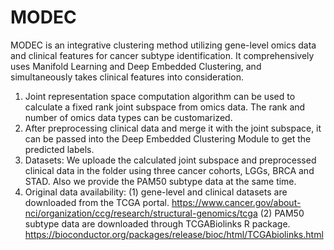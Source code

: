 # MODEC
MODEC is an integrative clustering method utilizing gene-level omics data and clinical features for cancer subtype identification. It comprehensively uses Manifold Learning and Deep Embedded Clustering, and simultaneously takes clinical features into consideration.
1. Joint representation space computation algorithm can be used to calculate a fixed rank joint subspace from omics data. The rank and number of omics data types can be customarized.
2. After preprocessing clinical data and merge it with the joint subspace, it can be passed into the Deep Embedded Clustering Module to get the predicted labels.
3. Datasets: We uploade the calculated joint subspace and preprocessed clinical data in the folder using three cancer cohorts, LGGs, BRCA and STAD. Also we provide the PAM50 subtype data at the same time.
4. Original data availability: 
   (1) gene-level and clinical datasets are downloaded from the TCGA portal. https://www.cancer.gov/about-nci/organization/ccg/research/structural-genomics/tcga
   (2) PAM50 subtype data are downloaded through TCGABiolinks R package. https://bioconductor.org/packages/release/bioc/html/TCGAbiolinks.html

